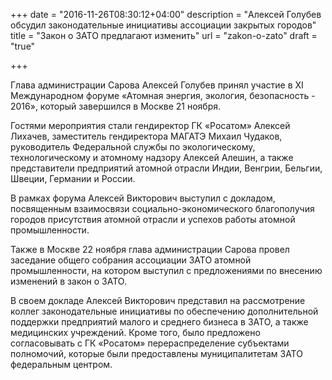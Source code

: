 +++
date = "2016-11-26T08:30:12+04:00"
description = "Алексей Голубев обсудил законодательные инициативы ассоциации закрытых городов"
title = "Закон о ЗАТО предлагают изменить"
url = "zakon-o-zato"
draft = "true"

+++

Глава администрации Сарова Алексей Голубев принял участие в XI Международном форуме «Атомная энергия, экология, безопасность - 2016», который завершился в Москве 21 ноября.

Гостями мероприятия стали гендиректор ГК «Росатом» Алексей Лихачев, заместитель гендиректора МАГАТЭ Михаил Чудаков, руководитель Федеральной службы по экологическому, технологическому и атомному надзору Алексей Алешин, а также представители предприятий атомной отрасли Индии, Венгрии, Бельгии, Швеции, Германии и России.

В рамках форума Алексей Викторович выступил с докладом, посвященным взаимосвязи социально-экономического благополучия городов присутствия атомной отрасли и успехов работы атомной промышленности.

Также в Москве 22 ноября глава администрации Сарова провел заседание общего собрания ассоциации ЗАТО атомной промышленности, на котором выступил с предложениями по внесению изменений в закон о ЗАТО.

В своем докладе Алексей Викторович представил на рассмотрение коллег законодательные инициативы по обеспечению дополнительной поддержки предприятий малого и среднего бизнеса в ЗАТО, а также медицинских учреждений. Кроме того, было предложено согласовывать с ГК «Росатом» перераспределение субъектами полномочий, которые были предоставлены муниципалитетам ЗАТО федеральным центром.